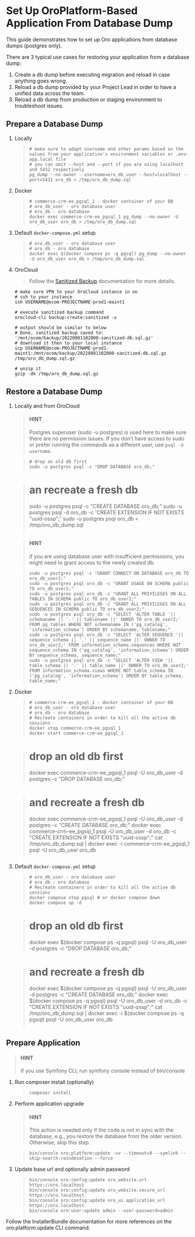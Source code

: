 <a id="setup-from-db-dump"></a>

# Set Up OroPlatform-Based Application From Database Dump

This guide demonstrates how to set up Oro applications from database dumps (postgres only).

There are 3 typical use cases for restoring your application from a database dump:

1. Create a db dump before executing migration and reload in case anything goes wrong.
2. Reload a db dump provided by your Project Lead in order to have a unified data across the team.
3. Reload a db dump from production or staging environment to troubleshoot issues.

## Prepare a Database Dump

1. Locally
   > ```none
   > # make sure to adapt username and other params based on the values from your application's environment variables or .env-app.local file
   > # you can omit --host and --port if you are using localhost and 5432 respectively
   > pg_dump --no-owner --username=oro_db_user --host=localhost --port=5432 oro_db > /tmp/oro_db_dump.sql
   > ```
2. Docker
   > ```none
   > # commerce-crm-ee_pgsql_1 - docker container of your DB
   > # oro_db_user - oro database user
   > # oro_db - oro database
   > docker exec commerce-crm-ee_pgsql_1 pg_dump --no-owner -U oro_db_user oro_db > /tmp/oro_db_dump.sql
   > ```
3. Default `docker-compose.yml` setup
   > ```none
   > # oro_db_user - oro database user
   > # oro_db - oro database
   > docker exec $(docker compose ps -q pgsql) pg_dump --no-owner -U oro_db_user oro_db > /tmp/oro_db_dump.sql
   > ```

1. OroCloud
   > Follow the <a href="https://doc.oroinc.com/cloud/maintenance/basic-use/#sanitized-backup" target="_blank">Sanitized Backup</a> documentation for more details.
   ```none
   # make sure VPN to your OroCloud instance in on
   # ssh to your instance
   ssh USERNAME@ocom-PROJECTNAME-prod1-maint1

   # execute sanitized backup command
   orocloud-cli backup:create:sanitized -v

   # output should be similar to below
   # Done, sanitized backup saved to: '/mnt/ocom/backup/20220081102000-sanitized-db.sql.gz'
   # download it then to your local instance
   scp USERNAME@ocom-PROJECTNAME-prod1-maint1:/mnt/ocom/backup/20220081102000-sanitized-db.sql.gz /tmp/oro_db_dump.sql.gz

   # unzip it
   gzip -dk /tmp/oro_db_dump.sql.gz
   ```

## Restore a Database Dump

<a id="setup-from-db-dump-restore-local-cloud"></a>
1. Locally and from OroCloud
   > #### HINT
   > Postgres superuser (sudo -u postgres) is used here to make sure there are no permission issues. If you don’t have access to sudo or prefer running the commands as a different user, use `psql -U username`.

   > ```none
   > # drop an old db first
   > sudo -u postgres psql -c "DROP DATABASE oro_db;"

   > # an recreate a fresh db
   > sudo -u postgres psql -c "CREATE DATABASE oro_db;"
   > sudo -u postgres psql -d oro_db -c 'CREATE EXTENSION IF NOT EXISTS "uuid-ossp";'
   > sudo -u postgres psql oro_db < /tmp/oro_db_dump.sql
   > ```

   > #### HINT
   > if you are using database user with insufficient permissions, you might need to grant access to the newly created db.

   > ```none
   > sudo -u postgres psql -c "GRANT CONNECT ON DATABASE oro_db TO oro_db_user2;"
   > sudo -u postgres psql oro_db -c "GRANT USAGE ON SCHEMA public TO oro_db_user2;"
   > sudo -u postgres psql oro_db -c "GRANT ALL PRIVILEGES ON ALL TABLES IN SCHEMA public TO oro_db_user2;"
   > sudo -u postgres psql oro_db -c "GRANT ALL PRIVILEGES ON ALL SEQUENCES IN SCHEMA public TO oro_db_user2;"
   > sudo -u postgres psql oro_db -c "SELECT 'ALTER TABLE '|| schemaname || '.' || tablename ||' OWNER TO oro_db_user2;' FROM pg_tables WHERE NOT schemaname IN ('pg_catalog', 'information_schema') ORDER BY schemaname, tablename;"
   > sudo -u postgres psql oro_db -c "SELECT 'ALTER SEQUENCE '|| sequence_schema || '.' || sequence_name ||' OWNER TO oro_db_user2;' FROM information_schema.sequences WHERE NOT sequence_schema IN ('pg_catalog', 'information_schema') ORDER BY sequence_schema, sequence_name;"
   > sudo -u postgres psql oro_db -c "SELECT 'ALTER VIEW '|| table_schema || '.' || table_name ||' OWNER TO oro_db_user2;' FROM information_schema.views WHERE NOT table_schema IN ('pg_catalog', 'information_schema') ORDER BY table_schema, table_name;"
   > ```
2. Docker
   > ```none
   > # commerce-crm-ee_pgsql_1 - docker container of your DB
   > # oro_db_user - oro database user
   > # oro_db - oro database
   > # Recreate containers in order to kill all the active db sessions
   > docker stop commerce-crm-ee_pgsql_1
   > docker start commerce-crm-ee_pgsql_1

   > # drop an old db first
   > docker exec commerce-crm-ee_pgsql_1 psql -U oro_db_user -d postgres -c "DROP DATABASE oro_db;"

   > # and recreate a fresh db
   > docker exec commerce-crm-ee_pgsql_1 psql -U oro_db_user -d postgres -c "CREATE DATABASE oro_db;"
   > docker exec commerce-crm-ee_pgsql_1 psql -U oro_db_user -d oro_db -c "CREATE EXTENSION IF NOT EXISTS \"uuid-ossp\";"
   > cat /tmp/oro_db_dump.sql | docker exec -i commerce-crm-ee_pgsql_1 psql -U oro_db_user oro_db
   > ```
3. Default `docker-compose.yml` setup
   > ```none
   > # oro_db_user - oro database user
   > # oro_db - oro database
   > # Recreate containers in order to kill all the active db sessions
   > docker compose stop pgsql # or docker compose down
   > docker compose up -d

   > # drop an old db first
   > docker exec $(docker compose ps -q pgsql) psql -U oro_db_user -d postgres -c "DROP DATABASE oro_db;"

   > # and recreate a fresh db
   > docker exec $(docker compose ps -q pgsql) psql -U oro_db_user -d postgres -c "CREATE DATABASE oro_db;"
   > docker exec $(docker compose ps -q pgsql) psql -U oro_db_user -d oro_db -c "CREATE EXTENSION IF NOT EXISTS \"uuid-ossp\";"
   > cat /tmp/oro_db_dump.sql | docker exec -i $(docker compose ps -q pgsql) psql -U oro_db_user oro_db
   > ```

## Prepare Application

> #### HINT
> If you use Symfony CLI, run symfony console instead of bin/console
1. Run composer install (optionally)
   > ```none
   > composer install
   > ```
2. Perform application upgrade
   > #### HINT
   > This action is needed only if the code is not in sync with the database, e.g., you restore the database from the older version. Otherwise, skip this step.

   > ```none
   > bin/console oro:platform:update -vv --timeout=0 --symlink --skip-search-reindexation --force
   > ```
3. Update base url and optionally admin password
   > ```none
   > bin/console oro:config:update oro_website.url https://oro.localhost
   > bin/console oro:config:update oro_website.secure_url https://oro.localhost
   > bin/console oro:config:update oro_ui.application_url https://oro.localhost
   > bin/console oro:user:update admin --user-password=admin
   > ```

Follow the InstallerBundle documentation for more references on the oro:platform:update CLI command.
